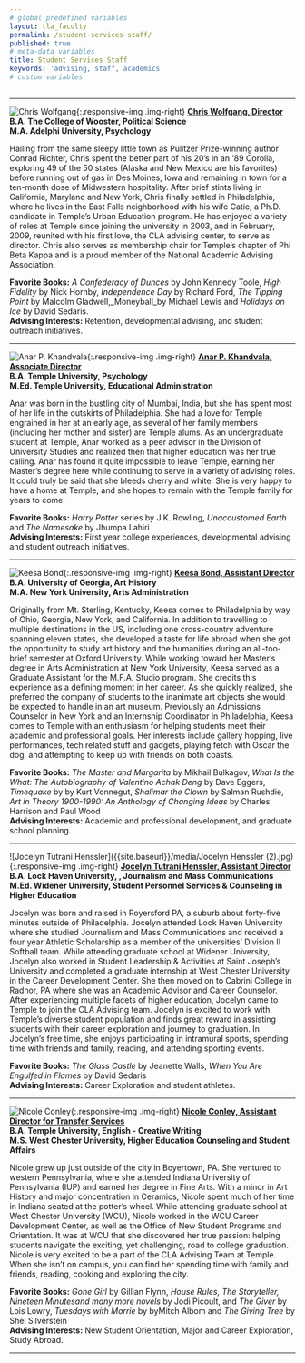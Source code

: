 ```yaml
---
# global predefined variables
layout: tla_faculty
permalink: /student-services-staff/
published: true
# meta-data variables
title: Student Services Staff
keywords: 'advising, staff, academics'
# custom variables
---
```

___

![Chris Wolfgang]({{site.baseurl}}/media/Advising_Wolfgang.jpg){:.responsive-img .img-right}
**[Chris Wolfgang, Director](mailto:cwolfgan@temple.edu)**<br>
**B.A. The College of Wooster, Political Science**<br>
**M.A. Adelphi University, Psychology**<br>

Hailing from the same sleepy little town as Pulitzer Prize-winning author Conrad Richter, Chris spent the better part of his 20’s in an ‘89 Corolla, exploring 49 of the 50 states (Alaska and New Mexico are his favorites) before running out of gas in Des Moines, Iowa and remaining in town for a ten-month dose of Midwestern hospitality.  After brief stints living in California, Maryland and New York, Chris finally settled in Philadelphia, where he lives in the East Falls neighborhood with his wife Catie, a Ph.D. candidate in Temple’s Urban Education program.  He has enjoyed a variety of roles at Temple since joining the university in 2003, and in February, 2009, reunited with his first love, the CLA advising center, to serve as director.  Chris also serves as membership chair for Temple’s chapter of Phi Beta Kappa and is a proud member of the National Academic Advising Association.

**Favorite Books:** _A Confederacy of Dunces_ by John Kennedy Toole, _High Fidelity_ by Nick Hornby, _Independence Day_ by Richard Ford, _The Tipping Point_ by Malcolm Gladwell,_Moneyball_by Michael Lewis and _Holidays on Ice_ by David Sedaris.<br>
**Advising Interests:** Retention, developmental advising, and student outreach initiatives.

___

![Anar P. Khandvala]({{site.baseurl}}/media/anar.jpg){:.responsive-img .img-right}
**[Anar P. Khandvala, Associate Director](mailto:anar.khandvala@temple.edu)**<br>
**B.A. Temple University, Psychology**<br>
**M.Ed. Temple University, Educational Administration**<br>

Anar was born in the bustling city of Mumbai, India, but she has spent most of her life in the outskirts of Philadelphia.  She had a love for Temple engrained in her at an early age, as several of her family members (including her mother and sister) are Temple alums.  As an undergraduate student at Temple, Anar worked as a peer advisor in the Division of University Studies and realized then that higher education was her true calling.  Anar has found it quite impossible to leave Temple, earning her Master’s degree here while continuing to serve in a variety of advising roles.  It could truly be said that she bleeds cherry and white.  She is very happy to have a home at Temple, and she hopes to remain with the Temple family for years to come.

**Favorite Books:** _Harry Potter_ series by J.K. Rowling, _Unaccustomed Earth_ and _The Namesake_ by Jhumpa Lahiri<br>
**Advising Interests:** First year college experiences, developmental advising and student outreach initiatives.

___

![Keesa Bond]({{site.baseurl}}/media/Advising_Bond.jpg){:.responsive-img .img-right}
**[Keesa Bond, Assistant Director](mailto:keesa.bond@temple.edu)**<br>
**B.A. University of Georgia, Art History**<br>
**M.A. New York University, Arts Administration**<br>

Originally from Mt. Sterling, Kentucky, Keesa comes to Philadelphia by way of Ohio, Georgia, New York, and California. In addition to travelling to multiple destinations in the US, including one cross-country adventure spanning eleven states, she developed a taste for life abroad when she got the opportunity to study art history and the humanities during an all-too-brief semester at Oxford University. While working toward her Master’s degree in Arts Administration at New York University, Keesa served as a Graduate Assistant for the M.F.A. Studio program. She credits this experience as a defining moment in her career.   As she quickly realized, she preferred the company of students to the inanimate art objects she would be expected to handle in an art museum.  Previously an Admissions Counselor in New York and an Internship Coordinator in Philadelphia, Keesa comes to Temple with an enthusiasm for helping students meet their academic and professional goals.  Her interests include gallery hopping, live performances, tech related stuff and gadgets, playing fetch with Oscar the dog, and attempting to keep up with friends on both coasts.

**Favorite Books:** _The Master and Margarita_ by Mikhail Bulkagov, _What Is the What: The Autobiography of Valentino Achak Deng_ by Dave Eggers, _Timequake_ by by Kurt Vonnegut, _Shalimar the Clown_ by Salman Rushdie, _Art in Theory 1900-1990: An Anthology of Changing Ideas_ by Charles Harrison and Paul Wood<br>
**Advising Interests:** Academic and professional development, and graduate school planning.

___

![Jocelyn Tutrani Henssler]({{site.baseurl}}/media/Jocelyn Henssler (2).jpg){:.responsive-img .img-right}
**[Jocelyn Tutrani Henssler, Assistant Director](mailto:jocelyn.tutrani@temple.edu)**<br>
**B.A. Lock Haven University, , Journalism and Mass Communications**<br>
**M.Ed. Widener University, Student Personnel Services & Counseling in Higher Education**<br>

Jocelyn was born and raised in Royersford PA, a suburb about forty-five minutes outside of Philadelphia. Jocelyn attended Lock Haven University where she studied Journalism and Mass Communications and received a four year Athletic Scholarship as a member of the universities’ Division II Softball team. While attending graduate school at Widener University, Jocelyn also worked in Student Leadership & Activities at Saint Joseph’s University and completed a graduate internship at West Chester University in the Career Development Center. She then moved on to Cabrini College in Radnor, PA where she was an Academic Advisor and Career Counselor. After experiencing multiple facets of higher education, Jocelyn came to Temple to join the CLA Advising team. Jocelyn is excited to work with Temple’s diverse student population and finds great reward in assisting students with their career exploration and journey to graduation. In Jocelyn’s free time, she enjoys participating in intramural sports, spending time with friends and family, reading, and attending sporting events.

**Favorite Books:** _The Glass Castle_ by Jeanette Walls, _When You Are Engulfed in Flames_ by David Sedaris<br>
**Advising Interests:** Career Exploration and student athletes.
___

![Nicole Conley]({{site.baseurl}}/media/nicole.jpg){:.responsive-img .img-right}
**[Nicole Conley, Assistant Director for Transfer Services](mailto:nicole.conley@temple.edu)**<br>
**B.A. Temple University, English - Creative Writing**<br>
**M.S. West Chester University, Higher Education Counseling and Student Affairs**<br>

Nicole grew up just outside of the city in Boyertown, PA. She ventured to western Pennsylvania, where she attended Indiana University of Pennsylvania (IUP) and earned her degree in Fine Arts. With a minor in Art History and major concentration in Ceramics, Nicole spent much of her time in Indiana seated at the potter’s wheel. While attending graduate school at West Chester University (WCU), Nicole worked in the WCU Career Development Center, as well as the Office of New Student Programs and Orientation. It was at WCU that she discovered her true passion: helping students navigate the exciting, yet challenging, road to college graduation. Nicole is very excited to be a part of the CLA Advising Team at Temple. When she isn’t on campus, you can find her spending time with family and friends, reading, cooking and exploring the city.

**Favorite Books:** _Gone Girl_ by Gillian Flynn, _House Rules, The Storyteller, Nineteen Minutesand many more novels_ by Jodi Picoult, and _The Giver_ by Lois Lowry, _Tuesdays with Morrie_ by byMitch Albom and _The Giving Tree_ by Shel Silverstein<br>
**Advising Interests:** New Student Orientation, Major and Career Exploration, Study Abroad.

___
